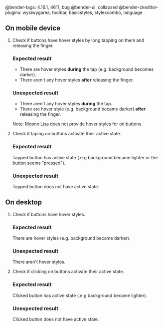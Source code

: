 @bender-tags: 4.16.1, 4611, bug
@bender-ui: collapsed
@bender-ckeditor-plugins: wysiwygarea, toolbar, basicstyles, stylescombo, language

## On mobile device

1. Check if buttons have hover styles by long tapping on them and releasing the finger.

	### Expected result

	* There are hover styles **during** the tap (e.g. background becomes darker).
	* There aren't any hover styles **after** releasing the finger.

	### Unexpected result

	* There aren't any hover styles **during** the tap.
	* There are hover style (e.g. background became darker) **after** releasing the finger.

	Note: Moono Lisa does not provide hover styles for on buttons.

2. Check if taping on buttons activate their active state.

	### Expected result

	Tapped button has active state (.e.g background became lighter or the button seems "pressed").

	### Unexpected result

	Tapped button does not have active state.

## On desktop

1. Check if buttons have hover styles.

	### Expected result

	There are hover styles (e.g. background became darker).

	### Unexpected result

	There aren't hover styles.

2. Check if clicking on buttons activate their active state.

	### Expected result

	Clicked button has active state (.e.g background became lighter).

	### Unexpected result

	Clicked button does not have active state.
